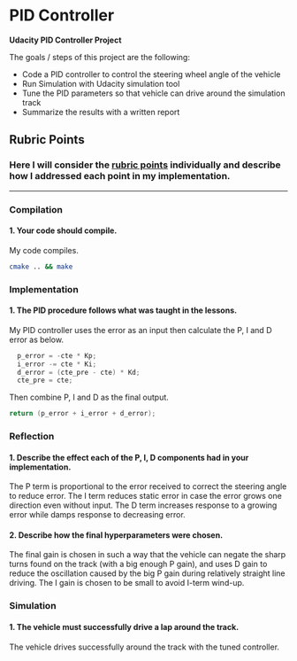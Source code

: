 
# **PID Controller** 

**Udacity PID Controller Project**

The goals / steps of this project are the following:
* Code a PID controller to control the steering wheel angle of the vehicle
* Run Simulation with Udacity simulation tool
* Tune the PID parameters so that vehicle can drive around the simulation track
* Summarize the results with a written report


## Rubric Points
### Here I will consider the [rubric points](https://review.udacity.com/#!/rubrics/1972/view) individually and describe how I addressed each point in my implementation.  

---
### Compilation

#### 1. Your code should compile.
My code compiles.
```sh
cmake .. && make
```

### Implementation

#### 1. The PID procedure follows what was taught in the lessons.
My PID controller uses the error as an input then calculate the P, I and D error as below.
```c
  p_error = -cte * Kp;
  i_error -= cte * Ki;
  d_error = (cte_pre - cte) * Kd; 
  cte_pre = cte; 
  ```
Then combine P, I and D as the final output.
```c
return (p_error + i_error + d_error);
  ```


### Reflection

#### 1. Describe the effect each of the P, I, D components had in your implementation.
The P term is proportional to the error received to correct the steering angle to reduce error.
The I term reduces static error in case the error grows one direction even without input.
The D term increases response to a growing error while damps response to decreasing error.

#### 2. Describe how the final hyperparameters were chosen.
The final gain is chosen in such a way that the vehicle can negate the sharp turns found on the track (with a big enough P gain), and uses D gain to reduce the oscillation caused by the big P gain during relatively straight line driving. The I gain is chosen to be small to avoid I-term wind-up.

### Simulation

#### 1. The vehicle must successfully drive a lap around the track.
The vehicle drives successfully around the track with the tuned controller.

